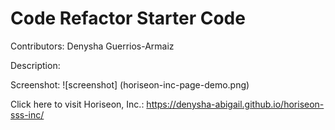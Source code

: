 # Code Refactor Starter Code

Contributors: Denysha Guerrios-Armaiz

Description:

Screenshot:
![screenshot] (horiseon-inc-page-demo.png)

Click here to visit Horiseon, Inc.: https://denysha-abigail.github.io/horiseon-sss-inc/

